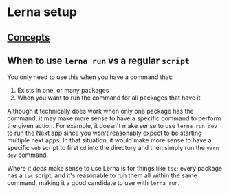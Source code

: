 # Lerna setup

## [Concepts](https://github.com/lerna/lerna#concepts)

## When to use `lerna run` vs a regular `script`

You only need to use this when you have a command that:
1. Exists in one, or many packages
2. When you want to run the command for all packages that have it

Although it technically does work when only one package has the command, it may make more sense to have a specific command to perform the given action. For example, it doesn't make sense
to use `lerna run dev` to run the Next app since you won't reasonably expect to be starting multiple next apps. In that situation, it would make more sense to have a specific `web` script
to first `cd` into the directory and then simply run the `yarn dev` command.

Where it _does_ make sense to use Lerna is for things like `tsc`; every package has a `tsc` script, and it's reasonable to run them all within the same command, making it a good 
candidate to use with `lerna run`.
